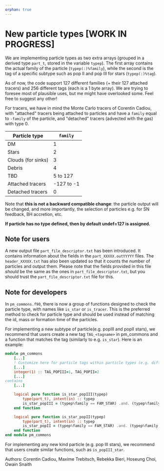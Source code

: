 ```yaml
---
orphan: true
---
```


New particle types [WORK IN PROGRESS]
=====================================

We are implementing particle types as two extra arrays (grouped in a derived type `part_t`, stored in the variable `typep`). The first array contains the actual family of the particle (`typep(:)%family`), while the second is the tag of a specific subtype such as pop II and pop III for stars (`typep(:)%tag`).

As of now, the code support 127 different families (+ their 127 attached tracers) and 256 different tags (each is a 1 byte array).
We are trying to foresee most of plausible uses, but me might have overlooked some. Feel free to suggest any other!

For tracers, we have in mind the Monte Carlo tracers of Corentin Cadiou, with "attached" tracers being attached to particles and have a `family` equal to `-family` of the particle, and "detached" tracers (advected with the gas) with type 0.

|   Particle type    |  `family`  |
| ------------------ | ---------- |
|         DM         |     1      |
|        Stars       |     2      |
| Clouds (for sinks) |     3      |
|       Debris       |     4      |
|         TBD        |  5 to 127  |
|  Attached tracers  | -127 to -1 |
|  Detached tracers  |     0      |

Note that **this is not a backward compatible change**: the particle output will be changed, and more importantly, the selection of particles e.g. for SN feedback, BH accretion, etc.

**If particle has no type defined, then by default undef=127 is assigned.**

## Note for users ##
A new output file `part_file_descriptor.txt` has been introduced. It contains information about the fields in the `part_XXXXX.outYYYYY` files.
The `header_XXXXX.txt` has also been updated so that it counts the number of particles and output them. Please note that the fields provided in this file *should* be the same as the ones in `part_file_descriptor.txt`, but you should trust the `part_file_descriptor.txt` file for this.

## Note for developers ##
In `pm_commons.f90`, there is now a group of functions designed to check the particle type, with names like `is_star` or `is_tracer`. This is the preferred method to check for particle type and should be used instead of matching the id, mass or formation time of the particles.

For implementing a new subtype of particle(e.g. popIII and popII stars), we recommend that users create a new tag `TAG_<tagname>` in pm_commons and a function that matches the tag (similarly to e.g. `is_star`).
Here is an example:
```fortran
module pm_commons
    [...]
    ! Customize here for particle tags within particle types (e.g. different kind of stars).
    [...]
    integer(1) :: TAG_POPIII=1, TAG_POPII=2
    [...]
contains
    [...]

    logical pure function is_star_popIII(typep)
        type(part_t), intent(in) :: typep
        is_star_popIII = (typep%family == FAM_STAR) .and. (typep%family == TAG_POPIII)
    end function

    logical pure function is_star_popII(typep)
        type(part_t), intent(in) :: typep
        is_star_popII = (typep%family == FAM_STAR) .and. (typep%family == TAG_POPII)
    end function
end module pm_commons
```

For implementing any new kind  particle (e.g. pop III stars), we recommend that users create similar functions, such as `is_popIII_star`.

Authors: Corentin Cadiou, Maxime Trebitsch, Rebekka Bieri, Hoseung Choi, Owain Snaith
